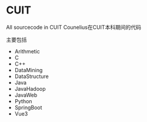 # CUIT
All sourcecode in CUIT
Counelius在CUIT本科期间的代码

主要包括

- Arithmetic
- C
- C++
- DataMining
- DataStructure
- Java
- JavaHadoop
- JavaWeb
- Python
- SpringBoot
- Vue3
